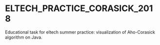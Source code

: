 # ELTECH_PRACTICE_CORASICK_2018
Educational task for eltech summer practice: visualization of Aho-Corasick algorithm on Java.
